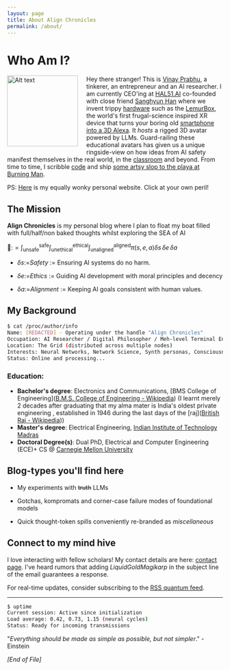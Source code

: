 ```yaml
---
layout: page
title: About Align Chronicles
permalink: /about/
---
```


# Who Am I?

<img title="" src="/assets/images/general/me.JPG| relative_url" alt="Alt text" style="float: left; margin-right: 20px; margin-bottom: 10px;" width="165">

Hey there stranger\!  This is [Vinay Prabhu](https://scholar.google.com/citations?user=5Lck_J0AAAAJ&hl=en), a tinkerer, an entrepreneur and an AI researcher. I am currently CEO'ing at [HAL51.AI](https://hal51.ai/) co-founded with close friend [Sanghyun Han](https://www.linkedin.com/in/jjangsangy/) where we invent trippy [hardware](https://hal51.ai/) such as the [LemurBox](https://www.youtube.com/watch?v=caEJpOOrN1k&ab_channel=HAL51), the world's first frugal-science inspired XR device that turns your boring old [smartphone into a 3D Alexa](https://www.amazon.com/dp/B0DPV2PYBP). It *hosts* a rigged 3D avatar powered by LLMs. Guard-railing these educational avatars has given us a unique ringside-view on how ideas from AI safety manifest themselves in the real world, in the [classroom](https://www.youtube.com/watch?v=J-ihwfPD3YA) and beyond.
From time to time, I scribble [code](https://github.com/vinayprabhu) and ship [some artsy slop to the playa at Burning Man](https://youtu.be/sMcYkzWC2rI?feature=shared).  
 
 PS: [Here](https://www.vinayprabhu.com/) is my equally wonky personal website. Click at your own peril!

## The Mission

**Align Chronicles** is my personal blog where I plan to float my boat filled with full/half/non baked thoughts whilst exploring the SEA of AI

 
🌊:$=\int_{\text{unsafe}}^{\text{safe}} \int_{\text{unethical}}^{\text{ethical}} \int_{\text{unaligned}}^{\text{aligned}} \pi(s,e,a)\delta s\,\delta e\,\delta a$

- $\delta s$:=*Safety* := Ensuring AI systems do no harm. 

- $\delta e$:=*Ethics* := Guiding AI development with moral principles and decency

- $\delta a$:=*Alignment* := Keeping AI goals consistent with human values. 

## My Background

```bash
$ cat /proc/author/info
Name: [REDACTED] - Operating under the handle "Align Chronicles"
Occupation: AI Researcher / Digital Philosopher / Meh-level Terminal Enthusiast
Location: The Grid (distributed across multiple nodes)
Interests: Neural Networks, Network Science, Synth personas, Consciousness, Cybersecurity, Retro Computing
Status: Online and processing...
```

### Education:

- **Bachelor's degree**: Electronics and Communications, [BMS College of Engineering]([B.M.S. College of Engineering - Wikipedia](https://en.wikipedia.org/wiki/B.M.S._College_of_Engineering)) (I learnt merely 2 decades after graduating that my alma mater is India's oldest private engineering , established in 1946 during the last days of the [raj]([British Raj - Wikipedia](https://en.wikipedia.org/wiki/British_Raj)))
- ****Master's degree****: Electrical Engineering, [Indian Institute of Technology Madras](https://www.ee.iitm.ac.in/)
- **Doctoral Degree(s)**:  Dual PhD, Electrical and Computer Engineering (ECE)+ CS @ [Carnegie Mellon University](https://www.ece.cmu.edu/)

## Blog-types you'll find here

- My experiments with ~~truth~~ LLMs

- Gotchas, kompromats and corner-case failure modes of foundational models
- Quick thought-token spills conveniently re-branded as *miscellaneous*

## Connect to my mind hive

I love interacting with fellow scholars! My contact details are here: [contact page](/contact). I've heard rumors that adding *LiquidGoldMagikarp* in the subject line of the email guarantees a response.

For real-time updates, consider subscribing to the [RSS quantum feed](/feed.xml).

---

```bash
$ uptime
Current session: Active since initialization
Load average: 0.42, 0.73, 1.15 (neural cycles)
Status: Ready for incoming transmissions
```

"*Everything should be made as simple as possible, but not simpler*." - Einstein

*[End of File]*
